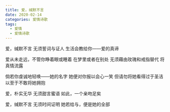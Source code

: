 ```yaml
---
title: 爱，缄默不言
date: 2020-02-14
categories: 爱情诗歌
tags:
  - 爱情
  - 爱情诗歌
---
```


爱，缄默不言
无须誓词与证人
生活会教给你——爱的真谛
<!--more-->
爱从未走远，不管你睁着眼或睡着
在梦里或者在别处
无须藉由玫瑰和戒指替代
将真情流露

倘若你虔诚地轻唤——她的名字
她便对你报以会心一笑
但请勿将她看得过于圣洁
以至于不敢将她拥抱

爱，朴实无华
无须甜言蜜语
如此，一个亲吻足矣

爱，缄默不言
无须时间证明
她若给与，便是她的全部
